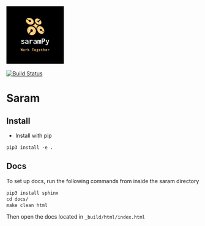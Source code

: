 <img src="logo.png" width="150px">

[![Build Status](https://travis-ci.com/securisec/saramPy.svg?token=8GQfGnTK7S1NU7bKCqeR&branch=master)](https://travis-ci.com/securisec/saramPy)

# Saram

## Install
- Install with pip
```
pip3 install -e .
```

## Docs
To set up docs, run the following commands from inside the 
saram directory
```
pip3 install sphinx
cd docs/
make clean html
```

Then open the docs located in `_build/html/index.html`
